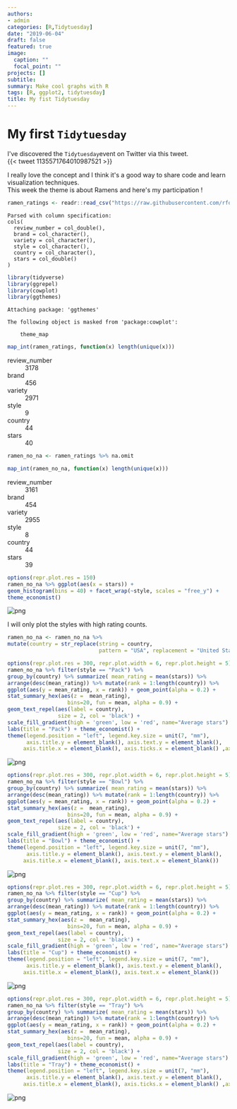 ```yaml
---
authors:
- admin
categories: [R,Tidytuesday]
date: "2019-06-04"
draft: false
featured: true
image:
  caption: ""
  focal_point: ""
projects: []
subtitle: 
summary: Make cool graphs with R
tags: [R, ggplot2, tidytuesday]
title: My fist Tidytuesday
---
```

# My first `Tidytuesday`

I've discovered the `Tidytuesday`event on Twitter via this tweet.  
{{< tweet 1135571764010987521 >}} 

I really love the concept and I think it's a good way to share code and learn visualization techniques.   
This week the theme is about Ramens and here's my participation !


```R
ramen_ratings <- readr::read_csv("https://raw.githubusercontent.com/rfordatascience/tidytuesday/master/data/2019/2019-06-04/ramen_ratings.csv")
```

    Parsed with column specification:
    cols(
      review_number = col_double(),
      brand = col_character(),
      variety = col_character(),
      style = col_character(),
      country = col_character(),
      stars = col_double()
    )
    


```R
library(tidyverse)
library(ggrepel)
library(cowplot)
library(ggthemes)
```

    
    Attaching package: 'ggthemes'
    
    The following object is masked from 'package:cowplot':
    
        theme_map
    
    


```R
map_int(ramen_ratings, function(x) length(unique(x)))
```


<dl class=dl-horizontal>
	<dt>review_number</dt>
		<dd>3178</dd>
	<dt>brand</dt>
		<dd>456</dd>
	<dt>variety</dt>
		<dd>2971</dd>
	<dt>style</dt>
		<dd>9</dd>
	<dt>country</dt>
		<dd>44</dd>
	<dt>stars</dt>
		<dd>40</dd>
</dl>




```R
ramen_no_na <- ramen_ratings %>% na.omit
```


```R
map_int(ramen_no_na, function(x) length(unique(x)))
```


<dl class=dl-horizontal>
	<dt>review_number</dt>
		<dd>3161</dd>
	<dt>brand</dt>
		<dd>454</dd>
	<dt>variety</dt>
		<dd>2955</dd>
	<dt>style</dt>
		<dd>8</dd>
	<dt>country</dt>
		<dd>44</dd>
	<dt>stars</dt>
		<dd>39</dd>
</dl>




```R
options(repr.plot.res = 150)
ramen_no_na %>% ggplot(aes(x = stars)) + 
geom_histogram(bins = 40) + facet_wrap(~style, scales = "free_y") +
theme_economist()
```


![png](output_7_0.png)


I will only plot the styles with high rating counts.


```R
ramen_no_na <- ramen_no_na %>% 
mutate(country = str_replace(string = country, 
                             pattern = "USA", replacement = "United States"))
```


```R
options(repr.plot.res = 300, repr.plot.width = 6, repr.plot.height = 5)
ramen_no_na %>% filter(style == "Pack") %>%
group_by(country) %>% summarize( mean_rating = mean(stars)) %>%
arrange(desc(mean_rating)) %>% mutate(rank = 1:length(country)) %>%
ggplot(aes(y = mean_rating, x = rank)) + geom_point(alpha = 0.2) + 
stat_summary_hex(aes(z =  mean_rating), 
                   bins=20, fun = mean, alpha = 0.9) + 
geom_text_repel(aes(label = country), 
                size = 2, col = 'black') + 
scale_fill_gradient(high = 'green', low = 'red', name="Average stars") +
labs(title = "Pack") + theme_economist() + 
theme(legend.position = "left", legend.key.size = unit(7, "mm"),
      axis.title.y = element_blank(), axis.text.y = element_blank(),
     axis.title.x = element_blank(), axis.ticks.x = element_blank() ,axis.text.x = element_blank())
```


![png](output_10_0.png)



```R
options(repr.plot.res = 300, repr.plot.width = 6, repr.plot.height = 5)
ramen_no_na %>% filter(style == "Bowl") %>%
group_by(country) %>% summarize( mean_rating = mean(stars)) %>%
arrange(desc(mean_rating)) %>% mutate(rank = 1:length(country)) %>%
ggplot(aes(y = mean_rating, x = rank)) + geom_point(alpha = 0.2) + 
stat_summary_hex(aes(z =  mean_rating), 
                   bins=20, fun = mean, alpha = 0.9) + 
geom_text_repel(aes(label = country), 
                size = 2, col = 'black') + 
scale_fill_gradient(high = 'green', low = 'red', name="Average stars") +
labs(title = "Bowl") + theme_economist() + 
theme(legend.position = "left", legend.key.size = unit(7, "mm"),
      axis.title.y = element_blank(), axis.text.y = element_blank(),
     axis.title.x = element_blank(), axis.text.x = element_blank())
```


![png](output_11_0.png)



```R
options(repr.plot.res = 300, repr.plot.width = 6, repr.plot.height = 5)
ramen_no_na %>% filter(style == "Cup") %>%
group_by(country) %>% summarize( mean_rating = mean(stars)) %>%
arrange(desc(mean_rating)) %>% mutate(rank = 1:length(country)) %>%
ggplot(aes(y = mean_rating, x = rank)) + geom_point(alpha = 0.2) + 
stat_summary_hex(aes(z =  mean_rating), 
                   bins=20, fun = mean, alpha = 0.9) + 
geom_text_repel(aes(label = country), 
                size = 2, col = 'black') + 
scale_fill_gradient(high = 'green', low = 'red', name="Average stars") +
labs(title = "Cup") + theme_economist() + 
theme(legend.position = "left", legend.key.size = unit(7, "mm"),
      axis.title.y = element_blank(), axis.text.y = element_blank(),
     axis.title.x = element_blank(), axis.text.x = element_blank())
```


![png](output_12_0.png)



```R
options(repr.plot.res = 300, repr.plot.width = 6, repr.plot.height = 5)
ramen_no_na %>% filter(style == "Tray") %>%
group_by(country) %>% summarize( mean_rating = mean(stars)) %>%
arrange(desc(mean_rating)) %>% mutate(rank = 1:length(country)) %>%
ggplot(aes(y = mean_rating, x = rank)) + geom_point(alpha = 0.2) + 
stat_summary_hex(aes(z =  mean_rating), 
                   bins=20, fun = mean, alpha = 0.9) + 
geom_text_repel(aes(label = country), 
                size = 2, col = 'black') + 
scale_fill_gradient(high = 'green', low = 'red', name="Average stars") +
labs(title = "Tray") + theme_economist() + 
theme(legend.position = "left", legend.key.size = unit(7, "mm"),
      axis.title.y = element_blank(), axis.text.y = element_blank(),
     axis.title.x = element_blank(), axis.ticks.x = element_blank() ,axis.text.x = element_blank())
```


![png](output_13_0.png)



```R

```
